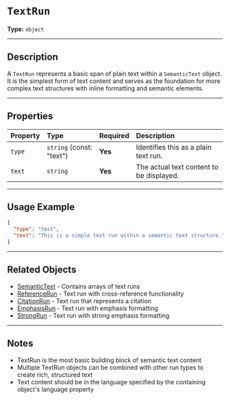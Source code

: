 # `TextRun`

**Type:** `object`

---

## Description

A `TextRun` represents a basic span of plain text within a `SemanticText` object. It is the simplest form of text content and serves as the foundation for more complex text structures with inline formatting and semantic elements.

---

## Properties

| Property | Type | Required | Description |
| :--- | :--- | :--- | :--- |
| `type` | `string` (const: "text") | **Yes** | Identifies this as a plain text run. |
| `text` | `string` | **Yes** | The actual text content to be displayed. |

---

## Usage Example

```json
{
  "type": "text",
  "text": "This is a simple text run within a semantic text structure."
}
```

---

## Related Objects

- [SemanticText](./SemanticText.md) - Contains arrays of text runs
- [ReferenceRun](./ReferenceRun.md) - Text run with cross-reference functionality
- [CitationRun](./CitationRun.md) - Text run that represents a citation
- [EmphasisRun](./EmphasisRun.md) - Text run with emphasis formatting
- [StrongRun](./StrongRun.md) - Text run with strong emphasis formatting

---

## Notes

- TextRun is the most basic building block of semantic text content
- Multiple TextRun objects can be combined with other run types to create rich, structured text
- Text content should be in the language specified by the containing object's language property